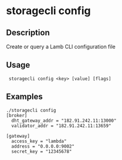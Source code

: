 # storagecli config

## Description

Create or query a Lamb CLI configuration file

## Usage
```
 storagecli config <key> [value] [flags]
```

## Examples
```
./storagecli config
[broker]
  dht_gateway_addr = "182.91.242.11:13000"
  validator_addr = "182.91.242.11:13659"

[gateway]
  access_key = "lambda"
  address = "0.0.0.0:9002"
  secret_key = "12345678"
```
